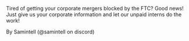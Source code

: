 Tired of getting your corporate mergers blocked by the FTC? Good news! Just give us your corporate information and let our unpaid interns do the work!

By Samintell (@samintell on discord)
